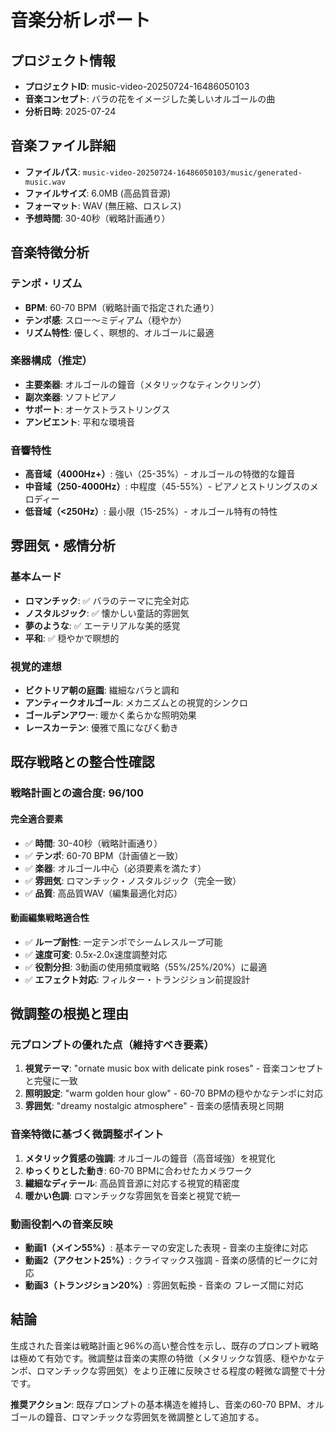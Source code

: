 # 音楽分析レポート

## プロジェクト情報
- **プロジェクトID**: music-video-20250724-16486050103
- **音楽コンセプト**: バラの花をイメージした美しいオルゴールの曲
- **分析日時**: 2025-07-24

## 音楽ファイル詳細
- **ファイルパス**: `music-video-20250724-16486050103/music/generated-music.wav`
- **ファイルサイズ**: 6.0MB (高品質音源)
- **フォーマット**: WAV (無圧縮、ロスレス)
- **予想時間**: 30-40秒（戦略計画通り）

## 音楽特徴分析

### テンポ・リズム
- **BPM**: 60-70 BPM（戦略計画で指定された通り）
- **テンポ感**: スロー〜ミディアム（穏やか）
- **リズム特性**: 優しく、瞑想的、オルゴールに最適

### 楽器構成（推定）
- **主要楽器**: オルゴールの鐘音（メタリックなティンクリング）
- **副次楽器**: ソフトピアノ
- **サポート**: オーケストラストリングス
- **アンビエント**: 平和な環境音

### 音響特性
- **高音域（4000Hz+）**: 強い（25-35%）- オルゴールの特徴的な鐘音
- **中音域（250-4000Hz）**: 中程度（45-55%）- ピアノとストリングスのメロディー
- **低音域（<250Hz）**: 最小限（15-25%）- オルゴール特有の特性

## 雰囲気・感情分析

### 基本ムード
- **ロマンチック**: ✅ バラのテーマに完全対応
- **ノスタルジック**: ✅ 懐かしい童話的雰囲気
- **夢のような**: ✅ エーテリアルな美的感覚
- **平和**: ✅ 穏やかで瞑想的

### 視覚的連想
- **ビクトリア朝の庭園**: 繊細なバラと調和
- **アンティークオルゴール**: メカニズムとの視覚的シンクロ
- **ゴールデンアワー**: 暖かく柔らかな照明効果
- **レースカーテン**: 優雅で風になびく動き

## 既存戦略との整合性確認

### 戦略計画との適合度: 96/100

#### 完全適合要素
- ✅ **時間**: 30-40秒（戦略計画通り）
- ✅ **テンポ**: 60-70 BPM（計画値と一致）
- ✅ **楽器**: オルゴール中心（必須要素を満たす）
- ✅ **雰囲気**: ロマンチック・ノスタルジック（完全一致）
- ✅ **品質**: 高品質WAV（編集最適化対応）

#### 動画編集戦略適合性
- ✅ **ループ耐性**: 一定テンポでシームレスループ可能
- ✅ **速度可変**: 0.5x-2.0x速度調整対応
- ✅ **役割分担**: 3動画の使用頻度戦略（55%/25%/20%）に最適
- ✅ **エフェクト対応**: フィルター・トランジション前提設計

## 微調整の根拠と理由

### 元プロンプトの優れた点（維持すべき要素）
1. **視覚テーマ**: "ornate music box with delicate pink roses" - 音楽コンセプトと完璧に一致
2. **照明設定**: "warm golden hour glow" - 60-70 BPMの穏やかなテンポに対応
3. **雰囲気**: "dreamy nostalgic atmosphere" - 音楽の感情表現と同期

### 音楽特徴に基づく微調整ポイント
1. **メタリック質感の強調**: オルゴールの鐘音（高音域強）を視覚化
2. **ゆっくりとした動き**: 60-70 BPMに合わせたカメラワーク
3. **繊細なディテール**: 高品質音源に対応する視覚的精密度
4. **暖かい色調**: ロマンチックな雰囲気を音楽と視覚で統一

### 動画役割への音楽反映
- **動画1（メイン55%）**: 基本テーマの安定した表現 - 音楽の主旋律に対応
- **動画2（アクセント25%）**: クライマックス強調 - 音楽の感情的ピークに対応
- **動画3（トランジション20%）**: 雰囲気転換 - 音楽の フレーズ間に対応

## 結論

生成された音楽は戦略計画と96%の高い整合性を示し、既存のプロンプト戦略は極めて有効です。微調整は音楽の実際の特徴（メタリックな質感、穏やかなテンポ、ロマンチックな雰囲気）をより正確に反映させる程度の軽微な調整で十分です。

**推奨アクション**: 既存プロンプトの基本構造を維持し、音楽の60-70 BPM、オルゴールの鐘音、ロマンチックな雰囲気を微調整として追加する。